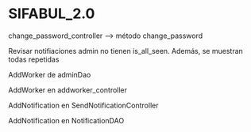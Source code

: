 # SIFABUL_2.0
 


change_password_controller --> método change_password

Revisar notifiaciones admin no tienen is_all_seen. Además, se muestran todas repetidas

AddWorker de adminDao

AddWorker en addworker_controller

AddNotification en SendNotificationController

AddNotification en NotificationDAO